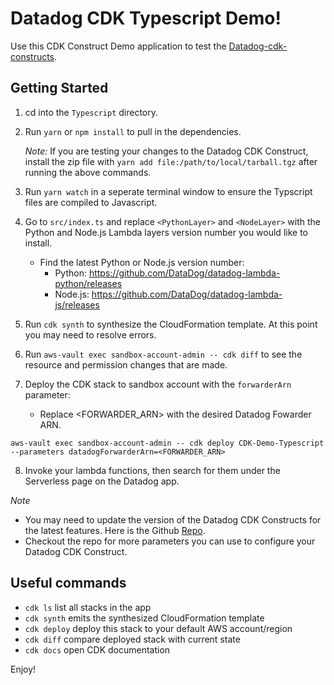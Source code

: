 # Datadog CDK Typescript Demo!

Use this CDK Construct Demo application to test the [Datadog-cdk-constructs](https://github.com/DataDog/datadog-cdk-constructs).

## Getting Started

1. cd into the `Typescript` directory.

2. Run `yarn` or `npm install` to pull in the dependencies.

   _Note:_ If you are testing your changes to the Datadog CDK Construct, install the zip file with `yarn add file:/path/to/local/tarball.tgz` after running the above commands.

3. Run `yarn watch` in a seperate terminal window to ensure the Typscript files are compiled to Javascript.

4. Go to `src/index.ts` and replace `<PythonLayer>` and `<NodeLayer>` with the Python and Node.js Lambda layers version number you would like to install.

   - Find the latest Python or Node.js version number:
     - Python: https://github.com/DataDog/datadog-lambda-python/releases
     - Node.js: https://github.com/DataDog/datadog-lambda-js/releases

5. Run `cdk synth` to synthesize the CloudFormation template. At this point you may need to resolve errors.

6. Run `aws-vault exec sandbox-account-admin -- cdk diff` to see the resource and permission changes that are made.

7. Deploy the CDK stack to sandbox account with the `forwarderArn` parameter:
   - Replace <FORWARDER_ARN> with the desired Datadog Fowarder ARN.

```
aws-vault exec sandbox-account-admin -- cdk deploy CDK-Demo-Typescript --parameters datadogForwarderArn=<FORWARDER_ARN>
```

8. Invoke your lambda functions, then search for them under the Serverless page on the Datadog app.

_Note_

- You may need to update the version of the Datadog CDK Constructs for the latest features. Here is the Github [Repo](https://github.com/DataDog/datadog-cdk-constructs).
- Checkout the repo for more parameters you can use to configure your Datadog CDK Construct.

## Useful commands

- `cdk ls` list all stacks in the app
- `cdk synth` emits the synthesized CloudFormation template
- `cdk deploy` deploy this stack to your default AWS account/region
- `cdk diff` compare deployed stack with current state
- `cdk docs` open CDK documentation

Enjoy!
